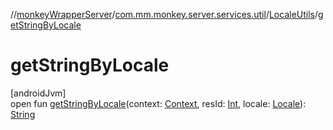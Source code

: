 //[monkeyWrapperServer](../../../index.md)/[com.mm.monkey.server.services.util](../index.md)/[LocaleUtils](index.md)/[getStringByLocale](get-string-by-locale.md)

# getStringByLocale

[androidJvm]\
open fun [getStringByLocale](get-string-by-locale.md)(context: [Context](https://developer.android.com/reference/kotlin/android/content/Context.html), resId: [Int](https://kotlinlang.org/api/core/kotlin-stdlib/kotlin/-int/index.html), locale: [Locale](https://developer.android.com/reference/kotlin/java/util/Locale.html)): [String](https://developer.android.com/reference/kotlin/java/lang/String.html)